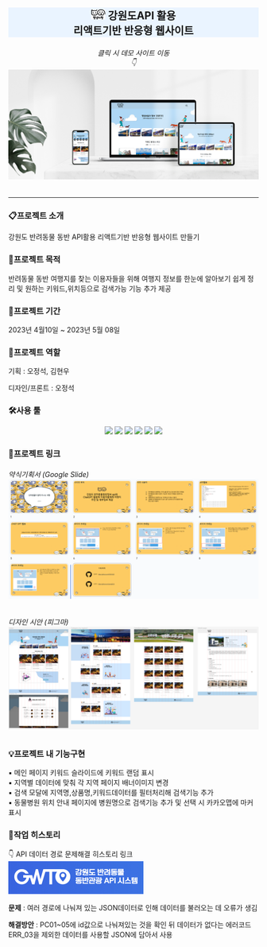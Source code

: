 ## <p align="center" style="background-color:#EAF4FF"><img src="./ReadmeImg/logo.png" height="20px"> <span>강원도API 활용<br>리액트기반 반응형 웹사이트</span> </p>

###### <p align="center">클릭 시 데모 사이트 이동 <br>👇[![텍스트](./ReadmeImg/siteImg.png)](https://jeong0214.github.io/Project04_ReactWeb/)</p>

---

### 📋프로젝트 소개

강원도 반려동물 동반 API활용 리액트기반 반응형 웹사이트 만들기

### 📌프로젝트 목적

반려동물 동반 여행지를 찾는 이용자들을 위해 여행지 정보를 한눈에 알아보기 쉽게 정리 및 원하는 키워드,위치등으로 검색가능 기능 추가 제공

### 📅프로젝트 기간

2023년 4월10일 ~ 2023년 5월 08일

### 👥프로젝트 역할

기획 : 오정석, 김현우

디자인/프론트 : 오정석

### 🛠사용 툴

<div align="center">
	<img src="https://img.shields.io/badge/HTML5-E34F26?style=flat&logo=HTML5&logoColor=white" />
	<img src="https://img.shields.io/badge/CSS3-1572B6?style=flat&logo=CSS3&logoColor=white" />
	<img src="https://img.shields.io/badge/JavaScript-F7DF1E?style=flat&logo=JavaScript&logoColor=white" />
	<img src="https://img.shields.io/badge/React-61DAFB?style=flat&logo=React&logoColor=white" />
	<img src="https://img.shields.io/badge/GitHub-181717?style=flat&logo=Github&logoColor=white" />
	<img src="https://img.shields.io/badge/Figma-F24e1e?style=flat&logo=Figma&logoColor=white" />
</div>

### 🔗프로젝트 링크

###### <p align="left">약식기획서 (Google Slide)[![텍스트](./ReadmeImg/briefPlan.png)](https://docs.google.com/presentation/d/1QlMgt9Q1HwoknFtCTHYVSkb39hF79r5V2cSc8E-BUy4/edit?usp=sharing)</p>
###### <p align="left">디자인 시안 (피그마)[![텍스트](./ReadmeImg/figma.png)](https://www.figma.com/file/X3dZkvNlJOnyDw3GPHWlcd/4%EC%B0%A8-%ED%94%84%EB%A1%9C%EC%A0%9D%ED%8A%B8_%EB%A9%8D%EB%83%A5%EC%9D%B4%EB%9E%91?node-id=0%3A1&t=y5UWV4usFotboNmd-1)</p>

### 💡프로젝트 내 기능구현

▪ 메인 페이지 키워드 슬라이드에 키워드 랜덤 표시   
▪ 지역별 데이터에 맞춰 각 지역 페이지 배너이미지 변경   
▪ 검색 모달에 지역명,상품명,키워드데이터를 필터처리해 검색기능 추가   
▪ 동물병원 위치 안내 페이지에 병원명으로 검색기능 추가 및 선택 시 카카오맵에 마커 표시   

### 📝작업 히스토리

👇 API 데이터 경로 문제해결 히스토리 링크<br>
[![텍스트](./ReadmeImg/GWTO.png)](https://tidy-savory-662.notion.site/04-_-d49f3713d7764ef1ac1628bfbf69db2b)


**문제** : 여러 경로에 나눠져 있는 JSON데이터로 인해 데이터를 불러오는 데 오류가 생김

**해결방안** : PC01~05에 id값으로 나눠져있는 것을 확인 뒤 데이터가 없다는 에러코드 ERR_03을 제외한 데이터를 사용할 JSON에 담아서 사용 
